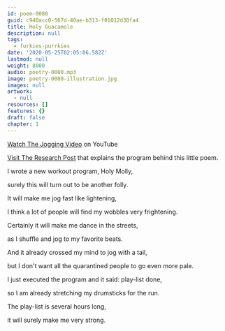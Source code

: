 ```yaml
---
id: poem-0080
guid: c940acc0-567d-40ae-b313-f01012d30fa4
title: Holy Guacamole
description: null
tags:
  - furkies-purrkies
date: '2020-05-25T02:05:06.582Z'
lastmod: null
weight: 8000
audio: poetry-0080.mp3
image: poetry-0080-illustration.jpg
images: null
artwork:
  - null
resources: []
features: {}
draft: false
chapter: 1
---
```


[Watch The Jogging Video][2] on YouTube

[Visit The Research Post][1] that explains the program behind this little poem.

I wrote a new workout program, Holy Molly,

surely this will turn out to be another folly.

It will make me jog fast like lightening,

I think a lot of people will find my wobbles very frightening.

Certainly it will make me dance in the streets,

as I shuffle and jog to my favorite beats.

And it already crossed my mind to jog with a tail,

but I don't want all the quarantined people to go even more pale.

I just executed the program and it said: play-list done,

so I am already stretching my drumsticks for the run.

The play-list is several hours long,

it will surely make me very strong.

[1]: /permalink/9add1268-7755-49ec-84d4-c16bd64d628d
[2]: https://youtu.be/9XTjAm9H-vA
